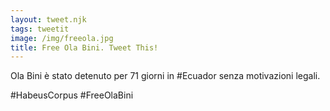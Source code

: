 ```yaml
---
layout: tweet.njk
tags: tweetit
image: /img/freeola.jpg
title: Free Ola Bini. Tweet This!
---
```

Ola Bini è stato detenuto per 71 giorni in #Ecuador senza motivazioni legali.

#HabeusCorpus 
#FreeOlaBini
